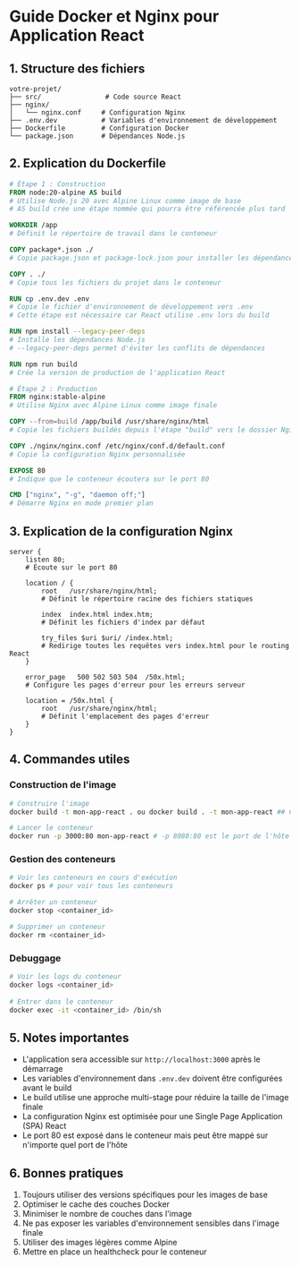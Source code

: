 # Guide Docker et Nginx pour Application React

## 1. Structure des fichiers

```plaintext
votre-projet/
├── src/                # Code source React
├── nginx/
│   └── nginx.conf     # Configuration Nginx
├── .env.dev           # Variables d'environnement de développement
├── Dockerfile         # Configuration Docker
└── package.json       # Dépendances Node.js
```

## 2. Explication du Dockerfile

```dockerfile
# Étape 1 : Construction
FROM node:20-alpine AS build
# Utilise Node.js 20 avec Alpine Linux comme image de base
# AS build crée une étape nommée qui pourra être référencée plus tard

WORKDIR /app
# Définit le répertoire de travail dans le conteneur

COPY package*.json ./
# Copie package.json et package-lock.json pour installer les dépendances

COPY . ./
# Copie tous les fichiers du projet dans le conteneur

RUN cp .env.dev .env
# Copie le fichier d'environnement de développement vers .env
# Cette étape est nécessaire car React utilise .env lors du build

RUN npm install --legacy-peer-deps
# Installe les dépendances Node.js
# --legacy-peer-deps permet d'éviter les conflits de dépendances

RUN npm run build
# Crée la version de production de l'application React

# Étape 2 : Production
FROM nginx:stable-alpine
# Utilise Nginx avec Alpine Linux comme image finale

COPY --from=build /app/build /usr/share/nginx/html
# Copie les fichiers buildés depuis l'étape "build" vers le dossier Nginx

COPY ./nginx/nginx.conf /etc/nginx/conf.d/default.conf
# Copie la configuration Nginx personnalisée

EXPOSE 80
# Indique que le conteneur écoutera sur le port 80

CMD ["nginx", "-g", "daemon off;"]
# Démarre Nginx en mode premier plan
```

## 3. Explication de la configuration Nginx

```nginx
server {
    listen 80;
    # Écoute sur le port 80

    location / {
        root   /usr/share/nginx/html;
        # Définit le répertoire racine des fichiers statiques
        
        index  index.html index.htm;
        # Définit les fichiers d'index par défaut
        
        try_files $uri $uri/ /index.html;
        # Redirige toutes les requêtes vers index.html pour le routing React
    }

    error_page   500 502 503 504  /50x.html;
    # Configure les pages d'erreur pour les erreurs serveur
    
    location = /50x.html {
        root   /usr/share/nginx/html;
        # Définit l'emplacement des pages d'erreur
    }
}
```

## 4. Commandes utiles

### Construction de l'image
```bash
# Construire l'image
docker build -t mon-app-react . ou docker build . -t mon-app-react ## C'est la même chose

# Lancer le conteneur
docker run -p 3000:80 mon-app-react # -p 8080:80 est le port de l'hôte et le port du conteneur
```

### Gestion des conteneurs
```bash
# Voir les conteneurs en cours d'exécution
docker ps # pour voir tous les conteneurs

# Arrêter un conteneur
docker stop <container_id>

# Supprimer un conteneur
docker rm <container_id>
```

### Debuggage
```bash
# Voir les logs du conteneur
docker logs <container_id>
 
# Entrer dans le conteneur
docker exec -it <container_id> /bin/sh
```

## 5. Notes importantes

- L'application sera accessible sur `http://localhost:3000` après le démarrage
- Les variables d'environnement dans `.env.dev` doivent être configurées avant le build
- Le build utilise une approche multi-stage pour réduire la taille de l'image finale
- La configuration Nginx est optimisée pour une Single Page Application (SPA) React
- Le port 80 est exposé dans le conteneur mais peut être mappé sur n'importe quel port de l'hôte

## 6. Bonnes pratiques

1. Toujours utiliser des versions spécifiques pour les images de base
2. Optimiser le cache des couches Docker
3. Minimiser le nombre de couches dans l'image
4. Ne pas exposer les variables d'environnement sensibles dans l'image finale
5. Utiliser des images légères comme Alpine
6. Mettre en place un healthcheck pour le conteneur

